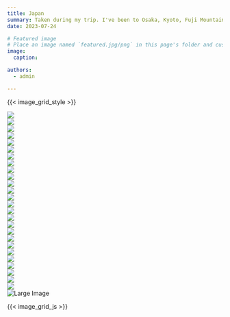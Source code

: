 ```yaml
---
title: Japan
summary: Taken during my trip. I've been to Osaka, Kyoto, Fuji Mountain, and Tokyo.
date: 2023-07-24

# Featured image
# Place an image named `featured.jpg/png` in this page's folder and customize its options here.
image:
  caption: 

authors:
  - admin

---
```


{{< image_grid_style >}}

<div class="image-scroll" id="imageScroll">

  <div class="image-scroll-item" data-full-image=https://picx.zhimg.com/80/v2-16588a10dac0ae2d32cf9ee0e76688cd_1440w.jpg>
    <img src="https://picx.zhimg.com/80/v2-16588a10dac0ae2d32cf9ee0e76688cd_1440w.jpg">
  </div>

   <div class="image-scroll-item" data-full-image=https://pic4.zhimg.com/80/v2-0a0e2e1876e2c5c6479f7005da452599_1440w.jpg>
    <img src="https://pic4.zhimg.com/80/v2-0a0e2e1876e2c5c6479f7005da452599_1440w.jpg">
  </div>

 <div class="image-scroll-item" data-full-image=https://pic1.zhimg.com/80/v2-9d887dfe7e9749ebeafbe42f9bc82e36_1440w.jpg>
    <img src="https://pic1.zhimg.com/80/v2-9d887dfe7e9749ebeafbe42f9bc82e36_1440w.jpg">
  </div>

 <div class="image-scroll-item" data-full-image=https://picx.zhimg.com/80/v2-92834f0af9ab8cd7bf54802b35006a0d_1440w.webp>
    <img src="https://picx.zhimg.com/80/v2-92834f0af9ab8cd7bf54802b35006a0d_1440w.webp">
  </div>

 <div class="image-scroll-item" data-full-image=https://pic2.zhimg.com/80/v2-34e7b0333fb5d90806d12ecfb4ad26d9_1440w.webp>
    <img src="https://pic2.zhimg.com/80/v2-34e7b0333fb5d90806d12ecfb4ad26d9_1440w.webp">
  </div>

 <div class="image-scroll-item" data-full-image=https://pica.zhimg.com/80/v2-d013936e34fd6b508e1f29134be5bde0_1440w.webp>
    <img src="https://pica.zhimg.com/80/v2-d013936e34fd6b508e1f29134be5bde0_1440w.webp">
  </div>

 <div class="image-scroll-item" data-full-image=https://pica.zhimg.com/80/v2-f12a91c3e62991496e8c0a950d3e585e_1440w.webp>
    <img src="https://pica.zhimg.com/80/v2-f12a91c3e62991496e8c0a950d3e585e_1440w.webp">
  </div>

 <div class="image-scroll-item" data-full-image=https://pica.zhimg.com/80/v2-b48f244689c0ad9948cf31ec370fd0b4_1440w.webp>
    <img src="https://pica.zhimg.com/80/v2-b48f244689c0ad9948cf31ec370fd0b4_1440w.webp">
  </div>

 <div class="image-scroll-item" data-full-image=https://pic1.zhimg.com/80/v2-e1a7765f878b3e79b1794610983203be_1440w.webp>
    <img src="https://pic1.zhimg.com/80/v2-e1a7765f878b3e79b1794610983203be_1440w.webp">
  </div>

 <div class="image-scroll-item" data-full-image=https://pic3.zhimg.com/80/v2-3d9f75bc6622233580f6dfd6b3f44684_1440w.webp>
    <img src="https://pic3.zhimg.com/80/v2-3d9f75bc6622233580f6dfd6b3f44684_1440w.webp">
  </div>

 <div class="image-scroll-item" data-full-image=https://pica.zhimg.com/80/v2-34ad0bc93e4f4fc7f75d055867e49b46_1440w.webp>
    <img src="https://pica.zhimg.com/80/v2-34ad0bc93e4f4fc7f75d055867e49b46_1440w.webp">
  </div>

 <div class="image-scroll-item" data-full-image=https://picx.zhimg.com/80/v2-06fffd001da9305530b98905d9acfb99_1440w.webp>
    <img src="https://picx.zhimg.com/80/v2-06fffd001da9305530b98905d9acfb99_1440w.webp">
  </div>

 <div class="image-scroll-item" data-full-image=https://pic4.zhimg.com/80/v2-41b0c18593ac5fe0837eeb9b1291301d_1440w.webp>
    <img src="https://pic4.zhimg.com/80/v2-41b0c18593ac5fe0837eeb9b1291301d_1440w.webp">
  </div>

 <div class="image-scroll-item" data-full-image=https://pic1.zhimg.com/80/v2-72e913bb6d49f5bd04e1bac3458c0c36_1440w.webp>
    <img src="https://pic1.zhimg.com/80/v2-72e913bb6d49f5bd04e1bac3458c0c36_1440w.webp">
  </div>

 <div class="image-scroll-item" data-full-image=https://pic3.zhimg.com/80/v2-3f3b35961229c6f2bbb75ad46b86c116_1440w.webp>
    <img src="https://pic3.zhimg.com/80/v2-3f3b35961229c6f2bbb75ad46b86c116_1440w.webp">
  </div>

 <div class="image-scroll-item" data-full-image=https://pica.zhimg.com/80/v2-e2c464b2e26f622e7f65abd1db39d228_1440w.webp>
    <img src="https://pica.zhimg.com/80/v2-e2c464b2e26f622e7f65abd1db39d228_1440w.webp">
  </div>

 <div class="image-scroll-item" data-full-image=https://picx.zhimg.com/80/v2-46b2a7f8b2d072ff46012a62d9e26783_1440w.webp>
    <img src="https://picx.zhimg.com/80/v2-46b2a7f8b2d072ff46012a62d9e26783_1440w.webp">
  </div>

 <div class="image-scroll-item" data-full-image=https://pica.zhimg.com/80/v2-34478b263a9254db09857878460abdf6_1440w.webp>
    <img src="https://pica.zhimg.com/80/v2-34478b263a9254db09857878460abdf6_1440w.webp">
  </div>

 <div class="image-scroll-item" data-full-image=https://picx.zhimg.com/80/v2-f93a3b543106788cbd53305f37002aa1_1440w.webp>
    <img src="https://picx.zhimg.com/80/v2-f93a3b543106788cbd53305f37002aa1_1440w.webp">
  </div>

 <div class="image-scroll-item" data-full-image=https://picx.zhimg.com/80/v2-6bd6fc01cc0ad5faa7cd80d540fa076f_1440w.webp>
    <img src="https://picx.zhimg.com/80/v2-6bd6fc01cc0ad5faa7cd80d540fa076f_1440w.webp">
  </div>

 <div class="image-scroll-item" data-full-image=https://pic4.zhimg.com/80/v2-0876e04d29a5c1b97bdb2f3b0b04ca1f_1440w.webp>
    <img src="https://pic4.zhimg.com/80/v2-0876e04d29a5c1b97bdb2f3b0b04ca1f_1440w.webp">
  </div>

 <div class="image-scroll-item" data-full-image=https://pic3.zhimg.com/80/v2-4ef91e14ca0d343492405d0a41b6a5b0_1440w.webp>
    <img src="https://pic3.zhimg.com/80/v2-4ef91e14ca0d343492405d0a41b6a5b0_1440w.webp">
  </div>

 <div class="image-scroll-item" data-full-image=https://pic2.zhimg.com/80/v2-fb9f902fe5c1526a224ad4482be54fdf_1440w.webp>
    <img src="https://pic2.zhimg.com/80/v2-fb9f902fe5c1526a224ad4482be54fdf_1440w.webp">
  </div>

 <div class="image-scroll-item" data-full-image=https://pic4.zhimg.com/80/v2-2479b868ddaa928f153a50d0f4f58095_1440w.webp>
    <img src="https://pic4.zhimg.com/80/v2-2479b868ddaa928f153a50d0f4f58095_1440w.webp">
  </div>

 <div class="image-scroll-item" data-full-image=https://picx.zhimg.com/80/v2-fded91ed8a22a84b59a4f0808c19543b_1440w.webp>
    <img src="https://picx.zhimg.com/80/v2-fded91ed8a22a84b59a4f0808c19543b_1440w.webp">
  </div>

 <div class="image-scroll-item" data-full-image=https://pic1.zhimg.com/80/v2-7f66e4b173ea9804ecdd2dbe64a4aa36_1440w.webp>
    <img src="https://pic1.zhimg.com/80/v2-7f66e4b173ea9804ecdd2dbe64a4aa36_1440w.webp">
  </div>

</div>

<!-- The large image display area -->
<div class="large-image-container" id="largeImageContainer">
  <img src="https://picx.zhimg.com/80/v2-16588a10dac0ae2d32cf9ee0e76688cd_1440w.jpg" alt="Large Image" id="largeImage">
</div>

{{< image_grid_js >}}
